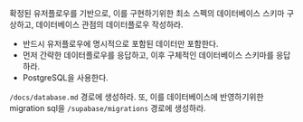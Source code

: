 확정된 유저플로우를 기반으로, 이를 구현하기위한 최소 스펙의 데이터베이스 스키마 구상하고,
데이터베이스 관점의 데이터플로우 작성하라.
- 반드시 유저플로우에 명시적으로 포함된 데이터만 포함한다.
- 먼저 간략한 데이터플로우를 응답하고, 이후 구체적인 데이터베이스 스키마를 응답하라.
- PostgreSQL을 사용한다.

`/docs/database.md` 경로에 생성하라.
또, 이를 데이터베이스에 반영하기위한 migration sql을 `/supabase/migrations` 경로에 생성하라.